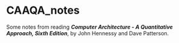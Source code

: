 # CAAQA_notes

Some notes from reading ***Computer Architecture - A Quantitative Approach, Sixth Edition***, by John Hennessy and Dave Patterson. 
